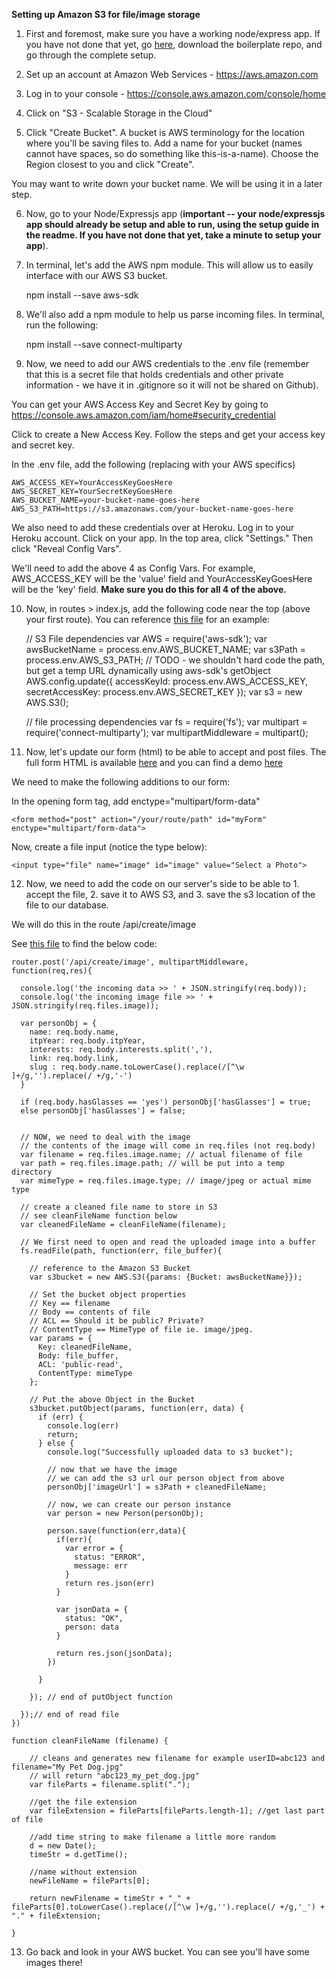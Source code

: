 **Setting up Amazon S3 for file/image storage**

1) First and foremost, make sure you have a working node/express app. If you have not done that yet, go [here](https://github.com/sslover/node-express-api-boilerplate), download the boilerplate repo, and go through the complete setup.

2) Set up an account at Amazon Web Services - https://aws.amazon.com

3) Log in to your console - https://console.aws.amazon.com/console/home

4) Click on "S3 - Scalable Storage in the Cloud"

5) Click "Create Bucket". A bucket is AWS terminology for the location where you'll be saving files to. Add a name for your bucket (names cannot have spaces, so do something like this-is-a-name). Choose the Region closest to you and click "Create".

You may want to write down your bucket name. We will be using it in a later step.

6) Now, go to your Node/Expressjs app (**important -- your node/expressjs app should already be setup and able to run, using the setup guide in the readme. If you have not done that yet, take a minute to setup your app**).

7) In terminal, let's add the AWS npm module. This will allow us to easily interface with our AWS S3 bucket.
	
	npm install --save aws-sdk

8) We'll also add a npm module to help us parse incoming files. In terminal, run the following:

	npm install --save connect-multiparty

9) Now, we need to add our AWS credentials to the .env file (remember that this is a secret file that holds credentials and other private information - we have it in .gitignore so it will not be shared on Github).

You can get your AWS Access Key and Secret Key by going to https://console.aws.amazon.com/iam/home#security_credential

Click to create a New Access Key. Follow the steps and get your access key and secret key.

In the .env file, add the following (replacing with your AWS specifics)

	AWS_ACCESS_KEY=YourAccessKeyGoesHere
	AWS_SECRET_KEY=YourSecretKeyGoesHere
	AWS_BUCKET_NAME=your-bucket-name-goes-here
	AWS_S3_PATH=https://s3.amazonaws.com/your-bucket-name-goes-here

We also need to add these credentials over at Heroku. Log in to your Heroku account. Click on your app. In the top area, click "Settings." Then click "Reveal Config Vars". 

We'll need to add the above 4 as Config Vars. For example, AWS_ACCESS_KEY will be the 'value' field and YourAccessKeyGoesHere will be the 'key' field. **Make sure you do this for all 4 of the above.**

10) Now, in routes > index.js, add the following code near the top (above your first route). You can reference [this file](https://github.com/sslover/class-example-itp-directory/blob/master/routes/index.js) for an example:

	// S3 File dependencies
	var AWS = require('aws-sdk');
	var awsBucketName = process.env.AWS_BUCKET_NAME;
	var s3Path = process.env.AWS_S3_PATH; // TODO - we shouldn't hard code the path, but get a temp URL dynamically using aws-sdk's getObject
	AWS.config.update({
	  accessKeyId: process.env.AWS_ACCESS_KEY,
	  secretAccessKey: process.env.AWS_SECRET_KEY
	});
	var s3 = new AWS.S3();

	// file processing dependencies
	var fs = require('fs');
	var multipart = require('connect-multiparty');
	var multipartMiddleware = multipart();

11) Now, let's update our form (html) to be able to accept and post files. The full form HTML is available [here](https://github.com/sslover/class-example-itp-directory/blob/master/views/add-with-image.html) and you can find a demo [here](https://itp-directory.herokuapp.com/add-person-with-image)

We need to make the following additions to our form:

In the opening form tag, add enctype="multipart/form-data"

	<form method="post" action="/your/route/path" id="myForm" enctype="multipart/form-data">

Now, create a file input (notice the type below):

	<input type="file" name="image" id="image" value="Select a Photo">

12) Now, we need to add the code on our server's side to be able to 1. accept the file, 2. save it to AWS S3, and 3. save the s3 location of the file to our database.

We will do this in the route /api/create/image

See [this file](https://github.com/sslover/class-example-itp-directory/blob/master/routes/index.js) to find the below code:

	router.post('/api/create/image', multipartMiddleware, function(req,res){

	  console.log('the incoming data >> ' + JSON.stringify(req.body));
	  console.log('the incoming image file >> ' + JSON.stringify(req.files.image));

	  var personObj = {
	    name: req.body.name,
	    itpYear: req.body.itpYear,
	    interests: req.body.interests.split(','),
	    link: req.body.link,
	    slug : req.body.name.toLowerCase().replace(/[^\w ]+/g,'').replace(/ +/g,'-')
	  }

	  if (req.body.hasGlasses == 'yes') personObj['hasGlasses'] = true;
	  else personObj['hasGlasses'] = false;


	  // NOW, we need to deal with the image
	  // the contents of the image will come in req.files (not req.body)
	  var filename = req.files.image.name; // actual filename of file
	  var path = req.files.image.path; // will be put into a temp directory
	  var mimeType = req.files.image.type; // image/jpeg or actual mime type
	  
	  // create a cleaned file name to store in S3
	  // see cleanFileName function below
	  var cleanedFileName = cleanFileName(filename);

	  // We first need to open and read the uploaded image into a buffer
	  fs.readFile(path, function(err, file_buffer){

	    // reference to the Amazon S3 Bucket
	    var s3bucket = new AWS.S3({params: {Bucket: awsBucketName}});
	    
	    // Set the bucket object properties
	    // Key == filename
	    // Body == contents of file
	    // ACL == Should it be public? Private?
	    // ContentType == MimeType of file ie. image/jpeg.
	    var params = {
	      Key: cleanedFileName,
	      Body: file_buffer,
	      ACL: 'public-read',
	      ContentType: mimeType
	    };
	    
	    // Put the above Object in the Bucket
	    s3bucket.putObject(params, function(err, data) {
	      if (err) {
	        console.log(err)
	        return;
	      } else {
	        console.log("Successfully uploaded data to s3 bucket");

	        // now that we have the image
	        // we can add the s3 url our person object from above
	        personObj['imageUrl'] = s3Path + cleanedFileName;

	        // now, we can create our person instance
	        var person = new Person(personObj);

	        person.save(function(err,data){
	          if(err){
	            var error = {
	              status: "ERROR",
	              message: err
	            }
	            return res.json(err)
	          }

	          var jsonData = {
	            status: "OK",
	            person: data
	          }

	          return res.json(jsonData);        
	        })

	      }

	    }); // end of putObject function

	  });// end of read file
	})

	function cleanFileName (filename) {
	    
	    // cleans and generates new filename for example userID=abc123 and filename="My Pet Dog.jpg"
	    // will return "abc123_my_pet_dog.jpg"
	    var fileParts = filename.split(".");
	    
	    //get the file extension
	    var fileExtension = fileParts[fileParts.length-1]; //get last part of file
	    
	    //add time string to make filename a little more random
	    d = new Date();
	    timeStr = d.getTime();
	    
	    //name without extension
	    newFileName = fileParts[0];
	    
	    return newFilename = timeStr + "_" + fileParts[0].toLowerCase().replace(/[^\w ]+/g,'').replace(/ +/g,'_') + "." + fileExtension;
	    
	}

13) Go back and look in your AWS bucket. You can see you'll have some images there!